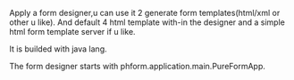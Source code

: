 Apply a form designer,u can use it 2 generate form templates(html/xml or other u like).
And default 4 html template with-in the designer and a simple html form template server if u like.

It is builded with java lang.


The form designer starts with phform.application.main.PureFormApp.